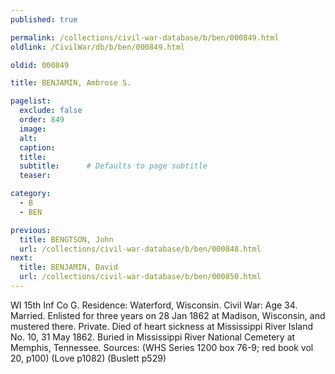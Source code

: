 ```yaml
---
published: true

permalink: /collections/civil-war-database/b/ben/000849.html
oldlink: /CivilWar/db/b/ben/000849.html

oldid: 000849

title: BENJAMIN, Ambrose S.

pagelist:
  exclude: false
  order: 849
  image: 
  alt:
  caption:
  title:
  subtitle:      # Defaults to page subtitle
  teaser:

category: 
  - B 
  - BEN

previous:
  title: BENGTSON, John
  url: /collections/civil-war-database/b/ben/000848.html  
next:
  title: BENJAMIN, David
  url: /collections/civil-war-database/b/ben/000850.html   
---
```

WI 15th Inf Co G. Residence: Waterford, Wisconsin. Civil War: Age 34. Married. Enlisted for three years on 28 Jan 1862 at Madison, Wisconsin, and mustered there. Private. Died of heart sickness at Mississippi River Island No. 10, 31 May 1862. Buried in Mississippi River National Cemetery at Memphis, Tennessee. Sources: (WHS Series 1200 box 76-9; red book vol 20, p100) (Love p1082) (Buslett p529)